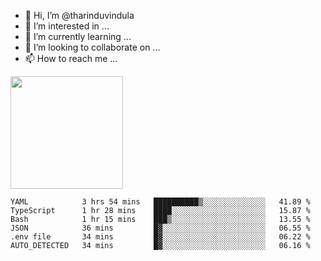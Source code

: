 - 👋 Hi, I’m @tharinduvindula
- 👀 I’m interested in ...
- 🌱 I’m currently learning ...
- 💞️ I’m looking to collaborate on ...
- 📫 How to reach me ...

<!---
tharinduvindula/tharinduvindula is a ✨ special ✨ repository because its `README.md` (this file) appears on your GitHub profile.
You can click the Preview link to take a look at your changes.
--->

<img height="180em" src="https://github-readme-stats.vercel.app/api?username=tharinduvindula&show_icons=true&hide_border=false&&count_private=true&include_all_commits=true" />


<!--START_SECTION:waka-->

```text
YAML            3 hrs 54 mins   ██████████▒░░░░░░░░░░░░░░   41.89 %
TypeScript      1 hr 28 mins    ████░░░░░░░░░░░░░░░░░░░░░   15.87 %
Bash            1 hr 15 mins    ███▒░░░░░░░░░░░░░░░░░░░░░   13.55 %
JSON            36 mins         █▓░░░░░░░░░░░░░░░░░░░░░░░   06.55 %
.env file       34 mins         █▓░░░░░░░░░░░░░░░░░░░░░░░   06.22 %
AUTO_DETECTED   34 mins         █▓░░░░░░░░░░░░░░░░░░░░░░░   06.16 %
```

<!--END_SECTION:waka-->
